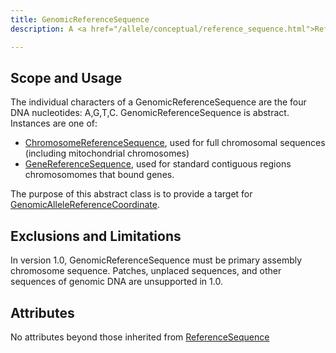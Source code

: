```yaml
---
title: GenomicReferenceSequence
description: A <a href="/allele/conceptual/reference_sequence.html">ReferenceSequence</a> describing full or partial chromosomal DNA.

---
```


Scope and Usage
---------------

The individual characters of a GenomicReferenceSequence are the four DNA nucleotides: A,G,T,C.   GenomicReferenceSequence is abstract.  Instances are one of:

  - [ChromosomeReferenceSequence](chromosome_reference_sequence.html), used for full chromosomal sequences (including mitochondrial chromosomes)
  - [GeneReferenceSequence](gene_reference_sequence.html), used for standard contiguous regions chromosomomes that bound genes.

The purpose of this abstract class is to provide a target for [GenomicAlleleReferenceCoordinate](genomic_allele_reference_coordinate.html).

Exclusions and Limitations
--------------------------

In version 1.0, GenomicReferenceSequence must be primary assembly chromosome sequence.  Patches, unplaced sequences, and other sequences of genomic DNA are unsupported in 1.0.

Attributes
----------

No attributes beyond those inherited from [ReferenceSequence](reference_sequence.html)
